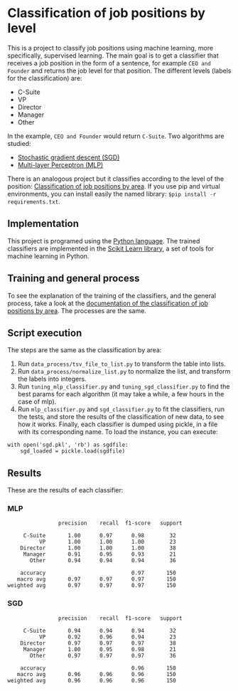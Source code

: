 # Classification of job positions by level
This is a project to classify job positions using machine learning, more specifically, supervised learning. The main goal is to get a classifier that receives a job position in the form of a sentence, for example `CEO and Founder` and returns the job level for that position. The different levels (labels for the classification) are:  
* C-Suite
* VP
* Director
* Manager
* Other


In the example, `CEO and Founder` would return `C-Suite`.
Two algorithms are studied:  
* [Stochastic gradient descent (SGD)](https://en.wikipedia.org/wiki/Stochastic_gradient_descent)
* [Multi-layer Perceptron (MLP)](https://en.wikipedia.org/wiki/Multilayer_perceptron)

There is an analogous project but it classifies according to the level of the position: [Classification of job positions by area](https://github.com/rootstrap/ai-job-title-area-classification). If you use pip and virtual environments, you can install easily the named library: `$pip install -r requirements.txt`.


## Implementation
This project is programed using the [Python language](https://www.python.org). The trained classifiers are implemented in the [Scikit Learn library](https://scikit-learn.org), a set of tools for machine learning in Python.

## Training and general process
To see the explanation of the training of the classifiers, and the general process, take a look at the [documentation of the classification of job positions by area](https://github.com/rootstrap/ai-job-title-area-classification). The processes are the same.

## Script execution
The steps are the same as the classification by area:
1. Run `data_process/tsv_file_to_list.py` to transform the table into lists.
2. Run `data_process/normalize_list.py` to normalize the list, and transform the labels into integers.
3. Run `tuning_mlp_classifier.py` and `tuning_sgd_classifier.py` to find the best params for each algorithm (it may take a while, a few hours in the case of mlp).
4. Run `mlp_classifier.py` and `sgd_classifier.py` to fit the classifiers, run the tests, and store the results of the classification of new data, to see how it works. Finally, each classifier is dumped using pickle, in a file with its corresponding name. To load the instance, you can execute:  
```
with open('sgd.pkl', 'rb') as sgdfile:
    sgd_loaded = pickle.load(sgdfile)
```

## Results
These are the results of each classifier:  

### MLP
```
                precision    recall  f1-score   support

     C-Suite       1.00      0.97      0.98        32
          VP       1.00      1.00      1.00        23
    Director       1.00      1.00      1.00        38
     Manager       0.91      0.95      0.93        21
       Other       0.94      0.94      0.94        36

    accuracy                           0.97       150
   macro avg       0.97      0.97      0.97       150
weighted avg       0.97      0.97      0.97       150
```

### SGD
```
                precision    recall  f1-score   support

     C-Suite       0.94      0.94      0.94        32
          VP       0.92      0.96      0.94        23
    Director       0.97      0.97      0.97        38
     Manager       1.00      0.95      0.98        21
       Other       0.97      0.97      0.97        36

    accuracy                           0.96       150
   macro avg       0.96      0.96      0.96       150
weighted avg       0.96      0.96      0.96       150
```
